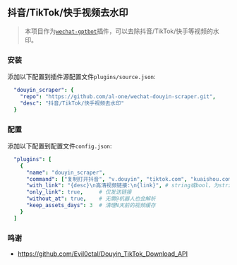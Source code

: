 ## 抖音/TikTok/快手视频去水印

> 本项目作为[`wechat-gptbot`](https://github.com/iuiaoin/wechat-gptbot)插件，可以去除抖音/TikTok/快手等视频的水印。

### 安装

添加以下配置到插件源配置文件`plugins/source.json`:
```yaml
  "douyin_scraper": {
    "repo": "https://github.com/al-one/wechat-douyin-scraper.git",
    "desc": "抖音/TikTok/快手视频去水印"
  }
```

### 配置

添加以下配置到配置文件`config.json`:
```yaml
  "plugins": [
    {
      "name": "douyin_scraper",
      "command": ["复制打开抖音", "v.douyin", "tiktok.com", "kuaishou.com"],
      "with_link": "{desc}\n高清视频链接:\n{link}", # string或bool，为string时作为回复模板
      "only_link": true,     # 仅发送链接
      "without_at": true,    # 无需@机器人也会解析
      "keep_assets_days": 3  # 清理N天前的视频缓存
    }
  ]
```

### 鸣谢

- https://github.com/Evil0ctal/Douyin_TikTok_Download_API
